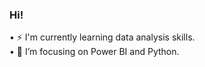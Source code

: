 ### Hi!

<p>
• ⚡ I'm currently learning data analysis skills.<br>
• 🎯 I’m focusing on Power BI and Python.<br>
</p>
